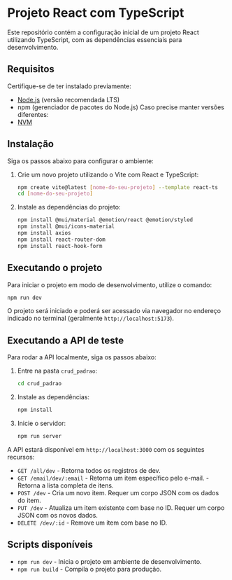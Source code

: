 # Projeto React com TypeScript

Este repositório contém a configuração inicial de um projeto React utilizando TypeScript, com as dependências essenciais para desenvolvimento.

## Requisitos
Certifique-se de ter instalado previamente:
- [Node.js](https://nodejs.org/) (versão recomendada LTS)
- npm (gerenciador de pacotes do Node.js)
Caso precise manter versões diferentes:
- [NVM](https://github.com/coreybutler/nvm-windows/releases)

## Instalação

Siga os passos abaixo para configurar o ambiente:

1. Crie um novo projeto utilizando o Vite com React e TypeScript:

   ```sh
   npm create vite@latest [nome-do-seu-projeto] --template react-ts
   cd [nome-do-seu-projeto]
   ```

2. Instale as dependências do projeto:

   ```sh
   npm install @mui/material @emotion/react @emotion/styled
   npm install @mui/icons-material
   npm install axios
   npm install react-router-dom
   npm install react-hook-form
   ```

## Executando o projeto

Para iniciar o projeto em modo de desenvolvimento, utilize o comando:

```sh
npm run dev
```

O projeto será iniciado e poderá ser acessado via navegador no endereço indicado no terminal (geralmente `http://localhost:5173`).

## Executando a API de teste

Para rodar a API localmente, siga os passos abaixo:

1. Entre na pasta `crud_padrao`:

   ```sh
   cd crud_padrao
   ```

2. Instale as dependências:

   ```sh
   npm install
   ```

3. Inicie o servidor:

   ```sh
   npm run server
   ```

A API estará disponível em `http://localhost:3000` com os seguintes recursos:

  - `GET /all/dev` - Retorna todos os registros de dev.
  - `GET /email/dev/:email` - Retorna um item específico pelo e-mail. - Retorna a lista completa de itens.
  - `POST /dev` - Cria um novo item. Requer um corpo JSON com os dados do item.
  - `PUT /dev` - Atualiza um item existente com base no ID. Requer um corpo JSON com os novos dados.
  - `DELETE /dev/:id` - Remove um item com base no ID.

## Scripts disponíveis

- `npm run dev` - Inicia o projeto em ambiente de desenvolvimento.
- `npm run build` - Compila o projeto para produção.






